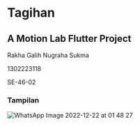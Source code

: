 # Tagihan

## A Motion Lab Flutter Project

Rakha Galih Nugraha Sukma



1302223118

SE-46-02

### Tampilan
![WhatsApp Image 2022-12-22 at 01 48 27](https://user-images.githubusercontent.com/54633534/208981201-2bb89218-4567-4e80-9cf9-1d3bca92f96a.jpeg)

